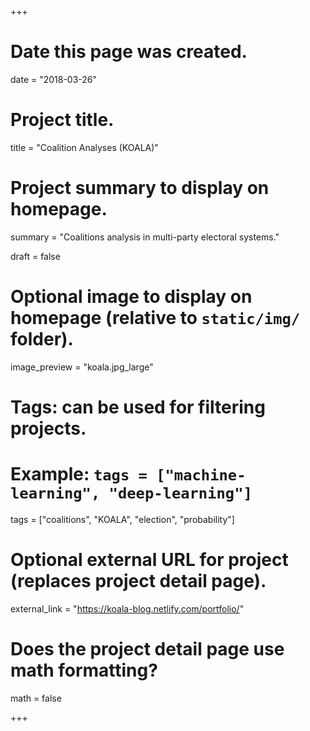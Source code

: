 +++
# Date this page was created.
date = "2018-03-26"

# Project title.
title = "Coalition Analyses (KOALA)"

# Project summary to display on homepage.
summary = "Coalitions analysis in multi-party electoral systems."

draft = false

# Optional image to display on homepage (relative to `static/img/` folder).
image_preview = "koala.jpg_large"

# Tags: can be used for filtering projects.
# Example: `tags = ["machine-learning", "deep-learning"]`
tags = ["coalitions", "KOALA", "election", "probability"]

# Optional external URL for project (replaces project detail page).
external_link = "https://koala-blog.netlify.com/portfolio/"

# Does the project detail page use math formatting?
math = false

+++

